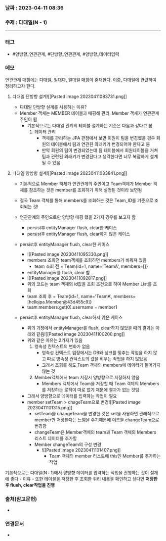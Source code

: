 ### 날짜 : 2023-04-11 08:36
### 주제 : 다대일(N - 1)
---
### 태그
* #양방향_연관관계, #단방향_연관관계, #양방향_데이터입력

### 메모

연관관계 매핑에는 다대일, 일대다, 일대일 매핑이 존재한다.
이중,  다대일에 관련하여 정리하고자 한다.

1.  다대일 단방향 설계![[Pasted image 20230411083731.png]]
	 * 다대일 단방향 설계를 사용하는 이유? 
	 * Member 객체는 MEMBER 테이블과 매핑해 관리, Member 객체가 연관관계 주인이 됨
		* 기본적으로는 다대일 관계의 테이블 설계하는 기준은 다음과 같다고 봄
			1. 데이터 관리
				* 객체를 관리하는 JPA 관점에서 보면 회원이 팀을 변경했을 경우 회원의 테이블에서 팀과 연관된 외래키가 변경되어야 한다고 봄
				* 만약 회원의 팀이 변경되었는데 팀 테이블에서 회원테이블을 거쳐 팀과 관련된 외래키가 변경된다고 생각한다면 너무 복잡하게 설계 될 수 있음

2. 다대일 양방향 설계![[Pasted image 20230411083841.png]]
	* 기본적으로 Member 객체가 연관관계의 주인이고 Team객체가 Member 객체를 참조하는 것은 member를 조회하기 위해 설정된 것이라 보면됨
	* 결국 Team 객체를 통해 members를 조회하는 것은 Team_ID를 기준으로 조회되는 것!

	* 연관관계의 주인으로만 양방향  매핑 했을 2가지 경우를 보고자 함
		* persist후 entityManager flush, clear한 케이스
		* persist후 entityManager flush, clear하지 않은 케이스

	* persist후 entityManager flush, clear한 케이스
		* ![[Pasted image 20230411095330.png]]
		* members 조회전 team객체를 조회하면 members가 비워져 있음
			* team 조회 전 = Team{id=1, name='TeamA', members=[]}
		* entityManager를 flush, clear 함
		* ![[Pasted image 20230411092817.png]]
		* 위의 코드는 team 객체의 id값을 조회 조건으로 하여 Member List를 조회
		* team 조회 후 = Team{id=1, name='TeamA', members=[hellojpa.Member@43d455c9]}
		* team.members.get(0).username = member1
	* persist후 entityManager flush, clear하지 않은 케이스
		* 위의 과정에서 entityManager를 flush, clear하지 않았을 때의 결과는 아래와 같음![[Pasted image 20230411100200.png]]
		* 위와 같은 이유는 2가지가 있음 
			1. 영속성 컨텍스트의 변화가 없음
				* 영속성 컨텍스트 입장에서는 DB와 싱크를 맞추는 작업을 하지 않고 따로 영속성 컨텍스트의 값을 비우는 작업을 하지 않았음
				* 그래서 조회를 해도 Team 객체의 members에 데이터가 들어가지 않는 것
			2. Member객체에서 team 저장시 양방향으로 저장하지 않음
				* Members 객체에서 Team을 저장할 때 Team 객체의 Members를 저장하는 로직이 따로 없기 때문에 결과가 없는 것임
		* 그래서 양방향으로 데이터를 입력하는 작업이 필요
		* member setTeam > chageTeam으로 변경![[Pasted image 20230411101315.png]]
			* setTeam을 changeTeam을 변경한 것은 set을 사용하면 관례적으로 member만 저장한다는 느낌을 주기때문에 이름을 changeTeam으로 변경함
			* changeTeam은 Member객체의 team과 Team 객체의 Members 리스트 데이터를 추가함
		  * Member changeTeam의 구성 변경
			* ![[Pasted image 20230411101407.png]]
				* Team 객체의 member 리스트에  this인 Member를 추가하는 작업


기본적으로는 다대일(N : 1)에서 양방향 데이터를 입력하는 작업을 진행하는 것이 설계에 좋다
	- 이유
	- 또한 테이블을 저장한 후 조회한 쿼리 내용을 확인하고 싶다면 **저장한 후 flush, clear작업을 진행** 




### 출처(참고문헌)
-  

### 연결문서
- 